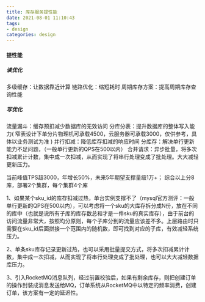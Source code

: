 ```yaml
---
title: 库存服务提性能
date: 2021-08-01 11:10:43
tags: 
- design
categories: design
---
```


#### 提性能

##### 读优化
多级缓存：让数据靠近计算
链路优化：缩短耗时
周期库存⽅案：提⾼周期库存查询性能

##### 写优化
流量漏⽃：缓存预扣减少数据库的⽆效访问
分库分表：提升数据库的整体写⼊能⼒( 窄表设计下单分片物理机可承载4500，云服务器可承载3000，仅供参考，具体以业务测试为准 ) 
并⾏扣减：降低库存扣减的响应时间
分库存：解决单行更新能力不足问题，（一般单行更新的QPS在500以内）
合并请求：异步批量，将多次扣减累计计数，集中成一次扣减，从而实现了将串行处理变成了批处理。大大减轻更新压力。

当前峰值TPS超3000，年增⻓50%，未来5年期望⽀撑量级1万+；
综合以上分8库，部署2个集群，每个集群4个库

1、如果某个sku_id的库存扣减过热，单台实例支撑不了（mysql官方测评：一般单行更新的QPS在500以内），可以考虑将一个sku的大库存拆分成N份，放在不同的库中（也就是说所有子库的库存数总和才是一件sku的真实库存），由于前台的访问流量非常大，按照均分原则，每个子库分到的流量应该差不多。上层路由时只需要在sku_id后面拼接一个范围内的随机数，即可找到对应的子库，有效减轻系统压力。

2、单条sku库存记录更新过热，也可以采用批量提交方式，将多次扣减累计计数，集中成一次扣减，从而实现了将串行处理变成了批处理，也可以大大减轻数据库压力。

3、引入RocketMQ消息队列，经过前置校验后，如果有剩余库存，则把创建订单的操作封装成消息发送给MQ，订单系统从RocketMQ中以特定的频率消费，创建订单，该方案有一定的延迟性。

